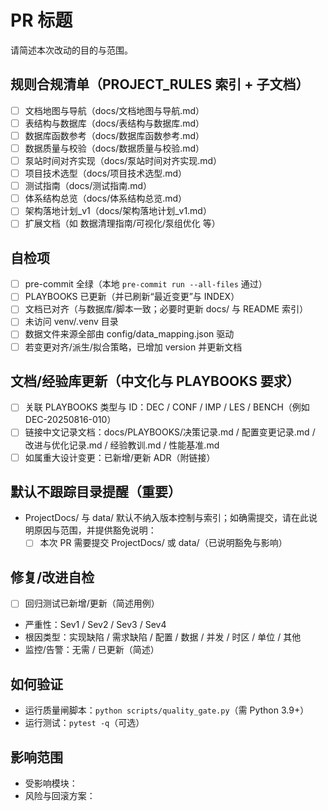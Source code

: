 # PR 标题

请简述本次改动的目的与范围。

## 规则合规清单（PROJECT_RULES 索引 + 子文档）

- [ ] 文档地图与导航（docs/文档地图与导航.md）
- [ ] 表结构与数据库（docs/表结构与数据库.md）
- [ ] 数据库函数参考（docs/数据库函数参考.md）
- [ ] 数据质量与校验（docs/数据质量与校验.md）
- [ ] 泵站时间对齐实现（docs/泵站时间对齐实现.md）
- [ ] 项目技术选型（docs/项目技术选型.md）
- [ ] 测试指南（docs/测试指南.md）
- [ ] 体系结构总览（docs/体系结构总览.md）
- [ ] 架构落地计划_v1（docs/架构落地计划_v1.md）
- [ ] 扩展文档（如 数据清理指南/可视化/泵组优化 等）

## 自检项

- [ ] pre-commit 全绿（本地 `pre-commit run --all-files` 通过）
- [ ] PLAYBOOKS 已更新（并已刷新“最近变更”与 INDEX）
- [ ] 文档已对齐（与数据库/脚本一致；必要时更新 docs/ 与 README 索引）
- [ ] 未访问 venv/.venv 目录
- [ ] 数据文件来源全部由 config/data_mapping.json 驱动
- [ ] 若变更对齐/派生/拟合策略，已增加 version 并更新文档

## 文档/经验库更新（中文化与 PLAYBOOKS 要求）

- [ ] 关联 PLAYBOOKS 类型与 ID：DEC / CONF / IMP / LES / BENCH（例如 DEC-20250816-010）
- [ ] 链接中文记录文档：docs/PLAYBOOKS/决策记录.md / 配置变更记录.md / 改进与优化记录.md / 经验教训.md / 性能基准.md
- [ ] 如属重大设计变更：已新增/更新 ADR（附链接）

## 默认不跟踪目录提醒（重要）

- ProjectDocs/ 与 data/ 默认不纳入版本控制与索引；如确需提交，请在此说明原因与范围，并提供豁免说明：
  - [ ] 本次 PR 需要提交 ProjectDocs/ 或 data/（已说明豁免与影响）

## 修复/改进自检

- [ ] 回归测试已新增/更新（简述用例）
- 严重性：Sev1 / Sev2 / Sev3 / Sev4
- 根因类型：实现缺陷 / 需求缺陷 / 配置 / 数据 / 并发 / 时区 / 单位 / 其他
- 监控/告警：无需 / 已更新（简述）

## 如何验证

- 运行质量闸脚本：`python scripts/quality_gate.py`（需 Python 3.9+）
- 运行测试：`pytest -q`（可选）

## 影响范围

- 受影响模块：
- 风险与回滚方案：
